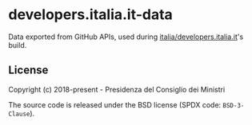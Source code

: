 # developers.italia.it-data

Data exported from GitHub APIs, used during
[italia/developers.italia.it](https://github.com/italia/developers.italia.it)'s
build.

## License

Copyright (c) 2018-present - Presidenza del Consiglio dei Ministri

The source code is released under the BSD license (SPDX code: `BSD-3-Clause`).

